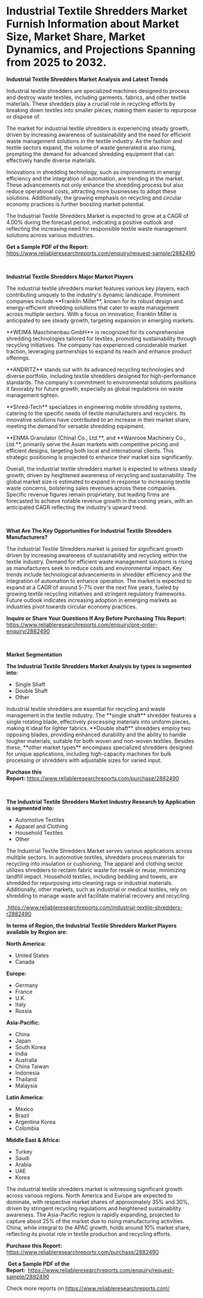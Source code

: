 <p><h1>Industrial Textile Shredders Market Furnish Information about Market Size, Market Share, Market Dynamics, and Projections Spanning from 2025 to 2032.</h1></p><p><strong>Industrial Textile Shredders Market Analysis and Latest Trends</strong></p>
<p><p>Industrial textile shredders are specialized machines designed to process and destroy waste textiles, including garments, fabrics, and other textile materials. These shredders play a crucial role in recycling efforts by breaking down textiles into smaller pieces, making them easier to repurpose or dispose of. </p><p>The market for industrial textile shredders is experiencing steady growth, driven by increasing awareness of sustainability and the need for efficient waste management solutions in the textile industry. As the fashion and textile sectors expand, the volume of waste generated is also rising, prompting the demand for advanced shredding equipment that can effectively handle diverse materials.</p><p>Innovations in shredding technology, such as improvements in energy efficiency and the integration of automation, are trending in the market. These advancements not only enhance the shredding process but also reduce operational costs, attracting more businesses to adopt these solutions. Additionally, the growing emphasis on recycling and circular economy practices is further boosting market potential.</p><p>The Industrial Textile Shredders Market is expected to grow at a CAGR of 4.00% during the forecast period, indicating a positive outlook and reflecting the increasing need for responsible textile waste management solutions across various industries.</p></p>
<p><strong>Get a Sample PDF of the Report:&nbsp;</strong> <a href="https://www.reliableresearchreports.com/enquiry/request-sample/2882490?utm_campaign=2186&utm_medium=2&utm_source=Github&utm_content=ia&utm_term=13032025&utm_id=industrial-textile-shredders">https://www.reliableresearchreports.com/enquiry/request-sample/2882490</a></p>
<p>&nbsp;</p>
<p><strong>Industrial Textile Shredders Major Market Players</strong></p>
<p><p>The industrial textile shredders market features various key players, each contributing uniquely to the industry's dynamic landscape. Prominent companies include **Franklin Miller**, known for its robust design and energy-efficient shredding solutions that cater to waste management across multiple sectors. With a focus on innovation, Franklin Miller is anticipated to see steady growth, targeting expansion in emerging markets.</p><p>**WEIMA Maschinenbau GmbH** is recognized for its comprehensive shredding technologies tailored for textiles, promoting sustainability through recycling initiatives. The company has experienced considerable market traction, leveraging partnerships to expand its reach and enhance product offerings.</p><p>**ANDRITZ** stands out with its advanced recycling technologies and diverse portfolio, including textile shredders designed for high-performance standards. The company's commitment to environmental solutions positions it favorably for future growth, especially as global regulations on waste management tighten.</p><p>**Shred-Tech** specializes in engineering mobile shredding systems, catering to the specific needs of textile manufacturers and recyclers. Its innovative solutions have contributed to an increase in their market share, meeting the demand for versatile shredding equipment.</p><p>**ENMA Granulator (China) Co., Ltd.**, and **Wanrooe Machinery Co., Ltd.**, primarily serve the Asian markets with competitive pricing and efficient designs, targeting both local and international clients. This strategic positioning is projected to enhance their market size significantly.</p><p>Overall, the industrial textile shredders market is expected to witness steady growth, driven by heightened awareness of recycling and sustainability. The global market size is estimated to expand in response to increasing textile waste concerns, bolstering sales revenues across these companies. Specific revenue figures remain proprietary, but leading firms are forecasted to achieve notable revenue growth in the coming years, with an anticipated CAGR reflecting the industry's upward trend.</p></p>
<p>&nbsp;</p>
<p><strong>What Are The Key Opportunities For Industrial Textile Shredders Manufacturers?</strong></p>
<p><p>The Industrial Textile Shredders market is poised for significant growth driven by increasing awareness of sustainability and recycling within the textile industry. Demand for efficient waste management solutions is rising as manufacturers seek to reduce costs and environmental impact. Key trends include technological advancements in shredder efficiency and the integration of automation to enhance operation. The market is expected to expand at a CAGR of around 5-7% over the next five years, fueled by growing textile recycling initiatives and stringent regulatory frameworks. Future outlook indicates increasing adoption in emerging markets as industries pivot towards circular economy practices.</p></p>
<p><strong>Inquire or Share Your Questions If Any Before Purchasing This Report:</strong> <a href="https://www.reliableresearchreports.com/enquiry/pre-order-enquiry/2882490?utm_campaign=2186&utm_medium=2&utm_source=Github&utm_content=ia&utm_term=13032025&utm_id=industrial-textile-shredders">https://www.reliableresearchreports.com/enquiry/pre-order-enquiry/2882490</a></p>
<p>&nbsp;</p>
<p><strong>Market Segmentation</strong></p>
<p><strong>The Industrial Textile Shredders Market Analysis by types is segmented into:</strong></p>
<p><ul><li>Single Shaft</li><li>Double Shaft</li><li>Other</li></ul></p>
<p><p>Industrial textile shredders are essential for recycling and waste management in the textile industry. The **single shaft** shredder features a single rotating blade, effectively processing materials into uniform pieces, making it ideal for lighter fabrics. **Double shaft** shredders employ two opposing blades, providing enhanced durability and the ability to handle tougher materials, suitable for both woven and non-woven textiles. Besides these, **other market types** encompass specialized shredders designed for unique applications, including high-capacity machines for bulk processing or shredders with adjustable sizes for varied input.</p></p>
<p><strong>Purchase this Report:&nbsp;</strong><a href="https://www.reliableresearchreports.com/purchase/2882490?utm_campaign=2186&utm_medium=2&utm_source=Github&utm_content=ia&utm_term=13032025&utm_id=industrial-textile-shredders">https://www.reliableresearchreports.com/purchase/2882490</a></p>
<p>&nbsp;</p>
<p><strong>The Industrial Textile Shredders Market Industry Research by Application is segmented into:</strong></p>
<p><ul><li>Automotive Textiles</li><li>Apparel and Clothing</li><li>Household Textiles</li><li>Other</li></ul></p>
<p><p>The Industrial Textile Shredders Market serves various applications across multiple sectors. In automotive textiles, shredders process materials for recycling into insulation or cushioning. The apparel and clothing sector utilizes shredders to reclaim fabric waste for resale or reuse, minimizing landfill impact. Household textiles, including bedding and towels, are shredded for repurposing into cleaning rags or industrial materials. Additionally, other markets, such as industrial or medical textiles, rely on shredding to manage waste and facilitate material recovery and recycling.</p></p>
<p><a href="https://www.reliableresearchreports.com/industrial-textile-shredders-r2882490?utm_campaign=2186&utm_medium=2&utm_source=Github&utm_content=ia&utm_term=13032025&utm_id=industrial-textile-shredders">&nbsp;https://www.reliableresearchreports.com/industrial-textile-shredders-r2882490</a></p>
<p><strong>In terms of Region, the Industrial Textile Shredders Market Players available by Region are:</strong></p>
<p>
    <p> <strong> North America: </strong>
        <ul>
            <li>United States</li>
            <li>Canada</li>
        </ul>
        </p> 
    <p> <strong> Europe: </strong>
        <ul>
            <li>Germany</li>
            <li>France</li>
            <li>U.K.</li>
            <li>Italy</li>
            <li>Russia</li>
        </ul>
        </p> 
    <p> <strong> Asia-Pacific: </strong>
        <ul>
            <li>China</li>
            <li>Japan</li>
            <li>South Korea</li>
            <li>India</li>
            <li>Australia</li>
            <li>China Taiwan</li>
            <li>Indonesia</li>
            <li>Thailand</li>
            <li>Malaysia</li>
        </ul>
        </p> 
    <p> <strong> Latin America: </strong>
        <ul>
            <li>Mexico</li>
            <li>Brazil</li>
            <li>Argentina Korea</li>
            <li>Colombia</li>
        </ul>
        </p> 
    <p> <strong> Middle East & Africa: </strong>
        <ul>
            <li>Turkey</li>
            <li>Saudi</li>
            <li>Arabia</li>
            <li>UAE</li>
            <li>Korea</li>
        </ul>
    </p>
    </p>
<p><p>The industrial textile shredders market is witnessing significant growth across various regions. North America and Europe are expected to dominate, with respective market shares of approximately 35% and 30%, driven by stringent recycling regulations and heightened sustainability awareness. The Asia-Pacific region is rapidly expanding, projected to capture about 25% of the market due to rising manufacturing activities. China, while integral to the APAC growth, holds around 10% market share, reflecting its pivotal role in textile production and recycling efforts.</p></p>
<p><strong>Purchase this Report: </strong><a href="https://www.reliableresearchreports.com/purchase/2882490?utm_campaign=2186&utm_medium=2&utm_source=Github&utm_content=ia&utm_term=13032025&utm_id=industrial-textile-shredders">https://www.reliableresearchreports.com/purchase/2882490</a></p>
<p>&nbsp;<strong>Get a Sample PDF of the Report:&nbsp;&nbsp;</strong><a href="https://www.reliableresearchreports.com/enquiry/request-sample/2882490?utm_campaign=2186&utm_medium=2&utm_source=Github&utm_content=ia&utm_term=13032025&utm_id=industrial-textile-shredders">https://www.reliableresearchreports.com/enquiry/request-sample/2882490</a></p>
<p><strong></strong></p>
<p>Check more reports on <a href="https://www.reliableresearchreports.com/?utm_campaign=2186&utm_medium=2&utm_source=Github&utm_content=ia&utm_term=13032025&utm_id=industrial-textile-shredders">https://www.reliableresearchreports.com/</a></p>